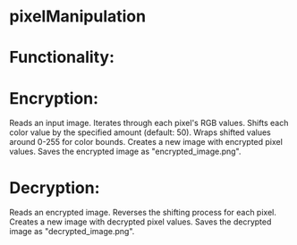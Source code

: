 # pixelManipulation

# Functionality:

# Encryption:

Reads an input image.
Iterates through each pixel's RGB values.
Shifts each color value by the specified amount (default: 50).
Wraps shifted values around 0-255 for color bounds.
Creates a new image with encrypted pixel values.
Saves the encrypted image as "encrypted_image.png".

# Decryption:

Reads an encrypted image.
Reverses the shifting process for each pixel.
Creates a new image with decrypted pixel values.
Saves the decrypted image as "decrypted_image.png".
